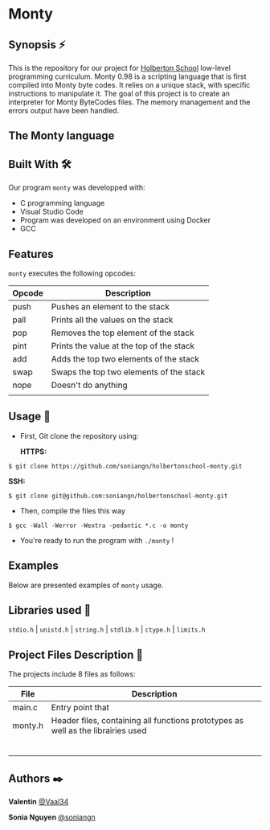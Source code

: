 # Monty  
 
## Synopsis ⚡️ 
This is the repository for our project for [Holberton School](https://www.holbertonschool.fr/) low-level programming curriculum. 
Monty 0.98 is a scripting language that is first compiled into Monty byte codes. It relies on a unique stack, with specific instructions to manipulate it. The goal of this project is to create an interpreter for Monty ByteCodes files. The memory management and the errors output have been handled.
  
## The Monty language


  
## Built With :hammer_and_wrench: 
  
Our program `monty` was developped with:   
  
* C programming language
* Visual Studio Code 
* Program was developed on an environment using Docker 
* GCC 
 
## Features 

`monty` executes the following opcodes:

| Opcode | Description                                     |
|----------|-----------------------------------------------|
|  push     | 	Pushes an element to the stack   |
|  pall     | Prints all the values on the stack  |
|  pop    |    Removes the top element of the stack   |
|   pint  |   Prints the value at the top of the stack   |
|    add    |   Adds the top two elements of the stack     |
|   swap   | Swaps the top two elements of the stack |
|    nope   | Doesn't do anything |
|       |   |

## Usage 📖

* First, Git clone the repository using: 

    **HTTPS:**
```
$ git clone https://github.com/soniangn/holbertonschool-monty.git
```
   **SSH:** 
```
$ git clone git@github.com:soniangn/holbertonschool-monty.git
```

* Then, compile the files this way

```
$ gcc -Wall -Werror -Wextra -pedantic *.c -o monty
```

* You're ready to run the program with `./monty` !

## Examples

Below are presented examples of `monty` usage.

## Libraries used 📔

`stdio.h` | `unistd.h` | `string.h` | `stdlib.h` | `ctype.h` | `limits.h` 

## Project Files Description 📌

The projects include 8 files as follows: 

| File | Description                                     |
|----------|-----------------------------------------------|
|  main.c     |  Entry point that  |
|  monty.h     |  Header files, containing all functions prototypes as well as the librairies used |
|      |       |
|     |      |
|        |        |
|      |  |
|       |  |
|       |   |


## Authors ✒️

**Valentin**
[@Vaal34](https://github.com/Vaal34)

**Sonia Nguyen**
[@soniangn](https://github.com/soniangn)
